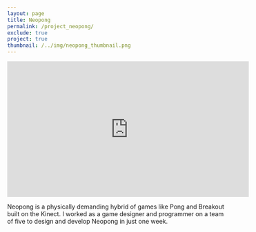 ```yaml
---
layout: page
title: Neopong
permalink: /project_neopong/
exclude: true
project: true
thumbnail: /../img/neopong_thumbnail.png
---
```

<dl>
	<iframe width="560" height="315" src="https://www.youtube.com/embed/PH9Kc142aY8" frameborder="0" allow="autoplay; encrypted-media" allowfullscreen></iframe>
</dl>

Neopong is a physically demanding hybrid of games like Pong and Breakout built on the Kinect. I worked as a game designer and programmer on a team of five to design and develop Neopong in just one week. 